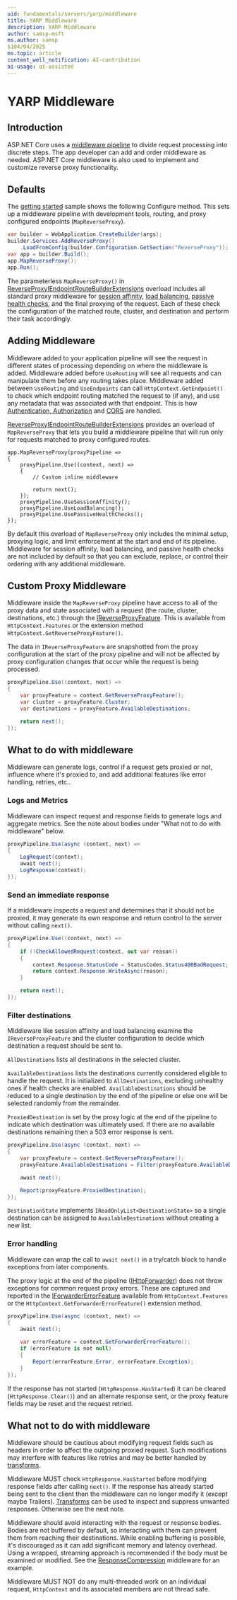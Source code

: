 ```yaml
---
uid: fundamentals/servers/yarp/middleware
title: YARP Middleware
description: YARP Middleware
author: samsp-msft
ms.author: samsp
$104/04/2025
ms.topic: article
content_well_notification: AI-contribution
ai-usage: ai-assisted
---
```


# YARP Middleware

## Introduction

ASP.NET Core uses a [middleware pipeline](/aspnet/core/fundamentals/middleware/) to divide request processing into discrete steps. The app developer can add and order middleware as needed. ASP.NET Core middleware is also used to implement and customize reverse proxy functionality.

## Defaults
The [getting started](xref:fundamentals/servers/yarp/getting-started) sample shows the following Configure method. This sets up a middleware pipeline with development tools, routing, and proxy configured endpoints (`MapReverseProxy`).

```csharp
var builder = WebApplication.CreateBuilder(args);
builder.Services.AddReverseProxy()
    .LoadFromConfig(builder.Configuration.GetSection("ReverseProxy"));
var app = builder.Build();
app.MapReverseProxy();
app.Run();
```

The parameterless `MapReverseProxy()` in [ReverseProxyIEndpointRouteBuilderExtensions](xref:Microsoft.AspNetCore.Builder.ReverseProxyIEndpointRouteBuilderExtensions) overload includes all standard proxy middleware for [session affinity](xref:fundamentals/servers/yarp/session-affinity), [load balancing](xref:fundamentals/servers/yarp/load-balancing), [passive health checks](dests-health-checks.md#passive-health-checks), and the final proxying of the request. Each of these check the configuration of the matched route, cluster, and destination and perform their task accordingly.

## Adding Middleware

Middleware added to your application pipeline will see the request in different states of processing depending on where the middleware is added. Middleware added before `UseRouting` will see all requests and can manipulate them before any routing takes place. Middleware added between `UseRouting` and `UseEndpoints` can call `HttpContext.GetEndpoint()` to check which endpoint routing matched the request to (if any), and use any metadata that was associated with that endpoint. This is how [Authentication, Authorization](xref:fundamentals/servers/yarp/authn-authz) and [CORS](xref:fundamentals/servers/yarp/cors) are handled.

[ReverseProxyIEndpointRouteBuilderExtensions](xref:Microsoft.AspNetCore.Builder.ReverseProxyIEndpointRouteBuilderExtensions) provides an overload of `MapReverseProxy` that lets you build a middleware pipeline that will run only for requests matched to proxy configured routes.

```
app.MapReverseProxy(proxyPipeline =>
{
    proxyPipeline.Use((context, next) =>
    {
        // Custom inline middleware

        return next();
    });
    proxyPipeline.UseSessionAffinity();
    proxyPipeline.UseLoadBalancing();
    proxyPipeline.UsePassiveHealthChecks();
});
```

By default this overload of `MapReverseProxy` only includes the minimal setup, proxying logic, and limit enforcement at the start and end of its pipeline. Middleware for session affinity, load balancing, and passive health checks are not included by default so that you can exclude, replace, or control their ordering with any additional middleware.

## Custom Proxy Middleware

Middleware inside the `MapReverseProxy` pipeline have access to all of the proxy data and state associated with a request (the route, cluster, destinations, etc.) through the [IReverseProxyFeature](xref:Yarp.ReverseProxy.Model.IReverseProxyFeature). This is available from `HttpContext.Features` or the extension method `HttpContext.GetReverseProxyFeature()`.

The data in `IReverseProxyFeature` are snapshotted from the proxy configuration at the start of the proxy pipeline and will not be affected by proxy configuration changes that occur while the request is being processed.

```csharp
proxyPipeline.Use((context, next) =>
{
    var proxyFeature = context.GetReverseProxyFeature();
    var cluster = proxyFeature.Cluster;
    var destinations = proxyFeature.AvailableDestinations;

    return next();
});
```

## What to do with middleware

Middleware can generate logs, control if a request gets proxied or not, influence where it's proxied to, and add additional features like error handling, retries, etc..

### Logs and Metrics

Middleware can inspect request and response fields to generate logs and aggregate metrics. See the note about bodies under "What not to do with middleware" below.

```csharp
proxyPipeline.Use(async (context, next) =>
{
    LogRequest(context);
    await next();
    LogResponse(context);
});
```

### Send an immediate response

If a middleware inspects a request and determines that it should not be proxied, it may generate its own response and return control to the server without calling `next()`.

```csharp
proxyPipeline.Use((context, next) =>
{
    if (!CheckAllowedRequest(context, out var reason))
    {
        context.Response.StatusCode = StatusCodes.Status400BadRequest;
        return context.Response.WriteAsync(reason);
    }

    return next();
});
```

### Filter destinations

Middleware like session affinity and load balancing examine the `IReverseProxyFeature` and the cluster configuration to decide which destination a request should be sent to.

`AllDestinations` lists all destinations in the selected cluster.

`AvailableDestinations` lists the destinations currently considered eligible to handle the request. It is initialized to `AllDestinations`, excluding unhealthy ones if health checks are enabled. `AvailableDestinations` should be reduced to a single destination by the end of the pipeline or else one will be selected randomly from the remainder.

`ProxiedDestination` is set by the proxy logic at the end of the pipeline to indicate which destination was ultimately used. If there are no available destinations remaining then a 503 error response is sent.

```csharp
proxyPipeline.Use(async (context, next) =>
{
    var proxyFeature = context.GetReverseProxyFeature();
    proxyFeature.AvailableDestinations = Filter(proxyFeature.AvailableDestinations);

    await next();

    Report(proxyFeature.ProxiedDestination);
});
```

`DestinationState` implements `IReadOnlyList<DestinationState>` so a single destination can be assigned to `AvailableDestinations` without creating a new list.

### Error handling

Middleware can wrap the call to `await next()` in a try/catch block to handle exceptions from later components.

The proxy logic at the end of the pipeline ([IHttpForwarder](xref:fundamentals/servers/yarp/direct-forwarding)) does not throw exceptions for common request proxy errors. These are captured and reported in the [IForwarderErrorFeature](xref:Yarp.ReverseProxy.Forwarder.IForwarderErrorFeature) available from `HttpContext.Features` or the `HttpContext.GetForwarderErrorFeature()` extension method.

```csharp
proxyPipeline.Use(async (context, next) =>
{
    await next();

    var errorFeature = context.GetForwarderErrorFeature();
    if (errorFeature is not null)
    {
        Report(errorFeature.Error, errorFeature.Exception);
    }
});
```

If the response has not started (`HttpResponse.HasStarted`) it can be cleared (`HttpResponse.Clear()`) and an alternate response sent, or the proxy feature fields may be reset and the request retried.

## What not to do with middleware

Middleware should be cautious about modifying request fields such as headers in order to affect the outgoing proxied request. Such modifications may interfere with features like retries and may be better handled by [transforms](xref:fundamentals/servers/yarp/transforms).

Middleware MUST check `HttpResponse.HasStarted` before modifying response fields after calling `next()`. If the response has already started being sent to the client then the middleware can no longer modify it (except maybe Trailers). [Transforms](xref:fundamentals/servers/yarp/transforms) can be used to inspect and suppress unwanted responses. Otherwise see the next note.

Middleware should avoid interacting with the request or response bodies. Bodies are not buffered by default, so interacting with them can prevent them from reaching their destinations. While enabling buffering is possible, it's discouraged as it can add significant memory and latency overhead. Using a wrapped, streaming approach is recommended if the body must be examined or modified. See the [ResponseCompression](https://github.com/dotnet/aspnetcore/blob/24588220006bc164b63293129cc94ac6292250e4/src/Middleware/ResponseCompression/src/ResponseCompressionMiddleware.cs#L55-L73) middleware for an example.

Middleware MUST NOT do any multi-threaded work on an individual request, `HttpContext` and its associated members are not thread safe.
